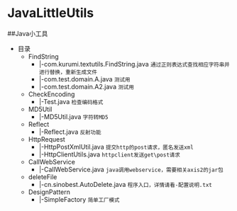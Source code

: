 # JavaLittleUtils
##Java小工具
* 目录
    * FindString 
        * |-com.kurumi.textutils.FindString.java 	`通过正则表达式查找相应字符串并进行替换，重新生成文件`
        * |-com.test.domain.A.java 					`测试用`
        * |-com.test.domain.A2.java 				`测试用`
    * CheckEncoding
        * |-Test.java 								`检查编码格式`
	* MD5Util
		* |-MD5Util.java 							`字符转MD5`
	* Reflect
		* |-Reflect.java 							`反射功能`
	* HttpRequest
		* |-HttpPostXmlUtil.java 					`提交http的post请求，匿名发送xml`
		* |-HttpClientUtils.java					`httpclient发送get\post请求`
	* CallWebService
		* |-CallWebService.java 					`java调用webservice，需要相关axis2的jar包`
	* deleteFile
		* |-cn.sinobest.AutoDelete.java 			`程序入口，详情请看-配置说明.txt`	
	* DesignPattern
		* |-SimpleFactory 							`简单工厂模式`		